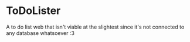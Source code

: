 # ToDoLister
A to do list web that isn't viable at the slightest since it's not connected to any database whatsoever :3
